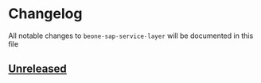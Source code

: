 # Changelog

All notable changes to `beone-sap-service-layer` will be documented in this file

## [Unreleased](https://github.com/ianriizky/beone-sap-service-layer/compare/master...develop)
